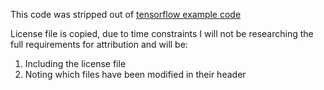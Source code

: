 This code was stripped out of [tensorflow example code](https://github.com/tensorflow/tfjs-models/tree/9a43968cfb2470410c9a2db1b6ddd16efb1a592f/pose-detection/demos/live_video)

License file is copied, due to time constraints I will not be researching the full requirements for attribution and will be:

1. Including the license file
2. Noting which files have been modified in their header